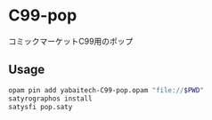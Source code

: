 # C99-pop
コミックマーケットC99用のポップ

Usage
-----

```sh
opam pin add yabaitech-C99-pop.opam "file://$PWD"
satyrographos install 
satysfi pop.saty
```

